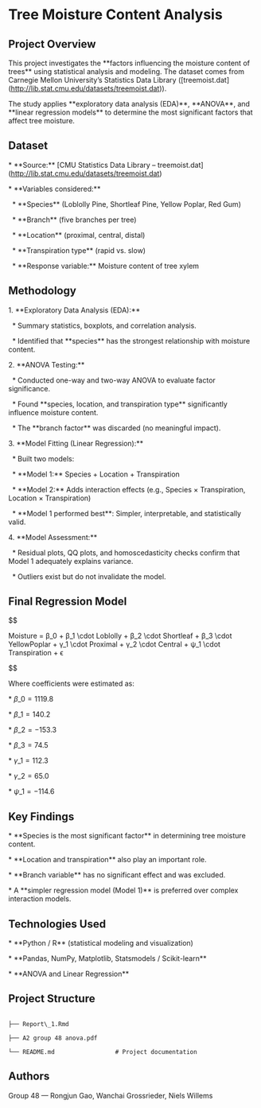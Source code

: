 # Tree Moisture Content Analysis


## Project Overview



This project investigates the \*\*factors influencing the moisture content of trees\*\* using statistical analysis and modeling. The dataset comes from Carnegie Mellon University’s Statistics Data Library (\[treemoist.dat](http://lib.stat.cmu.edu/datasets/treemoist.dat)).



The study applies \*\*exploratory data analysis (EDA)\*\*, \*\*ANOVA\*\*, and \*\*linear regression models\*\* to determine the most significant factors that affect tree moisture.



## Dataset



\* \*\*Source:\*\* \[CMU Statistics Data Library – treemoist.dat](http://lib.stat.cmu.edu/datasets/treemoist.dat)

\* \*\*Variables considered:\*\*



&nbsp; \* \*\*Species\*\* (Loblolly Pine, Shortleaf Pine, Yellow Poplar, Red Gum)

&nbsp; \* \*\*Branch\*\* (five branches per tree)

&nbsp; \* \*\*Location\*\* (proximal, central, distal)

&nbsp; \* \*\*Transpiration type\*\* (rapid vs. slow)

&nbsp; \* \*\*Response variable:\*\* Moisture content of tree xylem



## Methodology



1\. \*\*Exploratory Data Analysis (EDA):\*\*



&nbsp;  \* Summary statistics, boxplots, and correlation analysis.

&nbsp;  \* Identified that \*\*species\*\* has the strongest relationship with moisture content.



2\. \*\*ANOVA Testing:\*\*



&nbsp;  \* Conducted one-way and two-way ANOVA to evaluate factor significance.

&nbsp;  \* Found \*\*species, location, and transpiration type\*\* significantly influence moisture content.

&nbsp;  \* The \*\*branch factor\*\* was discarded (no meaningful impact).



3\. \*\*Model Fitting (Linear Regression):\*\*



&nbsp;  \* Built two models:



&nbsp;    \* \*\*Model 1:\*\* Species + Location + Transpiration

&nbsp;    \* \*\*Model 2:\*\* Adds interaction effects (e.g., Species × Transpiration, Location × Transpiration)

&nbsp;  \* \*\*Model 1 performed best\*\*: Simpler, interpretable, and statistically valid.



4\. \*\*Model Assessment:\*\*



&nbsp;  \* Residual plots, QQ plots, and homoscedasticity checks confirm that Model 1 adequately explains variance.

&nbsp;  \* Outliers exist but do not invalidate the model.



## Final Regression Model



$$

Moisture = β\_0 + β\_1 \\cdot Loblolly + β\_2 \\cdot Shortleaf + β\_3 \\cdot YellowPoplar + γ\_1 \\cdot Proximal + γ\_2 \\cdot Central + ψ\_1 \\cdot Transpiration + ϵ

$$



Where coefficients were estimated as:



\* $β\_0 = 1119.8$

\* $β\_1 = 140.2$

\* $β\_2 = -153.3$

\* $β\_3 = 74.5$

\* $γ\_1 = 112.3$

\* $γ\_2 = 65.0$

\* $ψ\_1 = -114.6$



## Key Findings



\* \*\*Species is the most significant factor\*\* in determining tree moisture content.

\* \*\*Location and transpiration\*\* also play an important role.

\* \*\*Branch variable\*\* has no significant effect and was excluded.

\* A \*\*simpler regression model (Model 1)\*\* is preferred over complex interaction models.



## Technologies Used



\* \*\*Python / R\*\* (statistical modeling and visualization)

\* \*\*Pandas, NumPy, Matplotlib, Statsmodels / Scikit-learn\*\*

\* \*\*ANOVA and Linear Regression\*\*



## Project Structure



```

├── Report\_1.Rmd

├── A2 group 48 anova.pdf

└── README.md                 # Project documentation

```



## Authors



Group 48 — Rongjun Gao, Wanchai Grossrieder, Niels Willems





